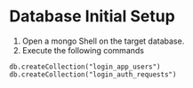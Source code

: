 # Database Initial Setup  

1. Open a mongo Shell on the target database.  
2. Execute the following commands  
```
db.createCollection("login_app_users")
db.createCollection("login_auth_requests")
```
